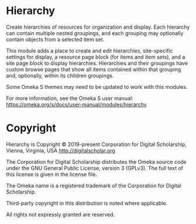 # Hierarchy

Create hierarchies of resources for organization and display. Each hierarchy can contain multiple nested groupings, and each grouping may optionally contain objects from a selected item set.

This module adds a place to create and edit hierarchies, site-specific settings for display, a resource page block (for items and item sets), and a site page block to display hierarchies. Hierarchies and their groupings have custom browse pages that show all items contained within that grouping and, optionally, within its children groupings. 

Some Omeka S themes may need to be updated to work with this modules. 

For more information, see the Omeka S user manual: https://omeka.org/s/docs/user-manual/modules/hierarchy

# Copyright

Hierarchy is Copyright © 2019-present Corporation for Digital Scholarship, Vienna, Virginia, USA http://digitalscholar.org

The Corporation for Digital Scholarship distributes the Omeka source code
under the GNU General Public License, version 3 (GPLv3). The full text
of this license is given in the license file.

The Omeka name is a registered trademark of the Corporation for Digital Scholarship.

Third-party copyright in this distribution is noted where applicable.

All rights not expressly granted are reserved.

